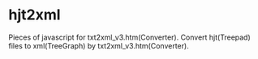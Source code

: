 # hjt2xml
Pieces of javascript for txt2xml_v3.htm(Converter).
Convert hjt(Treepad) files to xml(TreeGraph) by txt2xml_v3.htm(Converter).
